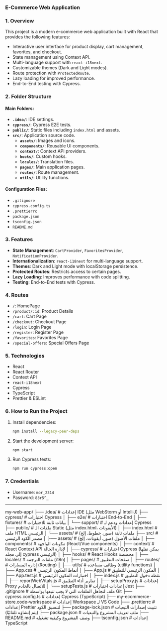 ### E-Commerce Web Application

### 1. Overview
This project is a modern e-commerce web application built with React that provides the following features:
- Interactive user interface for product display, cart management, favorites, and checkout.
- State management using Context API.
- Multi-language support with `react-i18next`.
- Customizable themes (Dark and Light modes).
- Route protection with `ProtectedRoute`.
- Lazy loading for improved performance.
- End-to-End testing with Cypress.

### 2. Folder Structure

#### Main Folders:
- **`.idea/`**: IDE settings.
- **`cypress/`**: Cypress E2E tests.
- **`public/`**: Static files including `index.html` and assets.
- **`src/`**: Application source code.
  - **`assets/`**: Images and icons.
  - **`components/`**: Reusable UI components.
  - **`context/`**: Context API providers.
  - **`hooks/`**: Custom hooks.
  - **`locales/`**: Translation files.
  - **`pages/`**: Main application pages.
  - **`routes/`**: Route management.
  - **`utils/`**: Utility functions.

#### Configuration Files:
- `.gitignore`
- `cypress.config.ts`
- `.prettierrc`
- `package.json`
- `tsconfig.json`
- `README.md`

### 3. Features
- **State Management**: `CartProvider`, `FavoritesProvider`, `NotificationProvider`.
- **Internationalization**: `react-i18next` for multi-language support.
- **Themes**: Dark and Light mode with localStorage persistence.
- **Protected Routes**: Restricts access to certain pages.
- **Lazy Loading**: Improves performance with code splitting.
- **Testing**: End-to-End tests with Cypress.

### 4. Routes
- `/`: HomePage
- `/product/:id`: Product Details
- `/cart`: Cart Page
- `/checkout`: Checkout Page
- `/login`: Login Page
- `/register`: Register Page
- `/favorites`: Favorites Page
- `/special-offers`: Special Offers Page

### 5. Technologies
- React
- React Router
- Context API
- `react-i18next`
- Cypress
- TypeScript
- Prettier & ESLint

### 6. How to Run the Project
1. Install dependencies:
   ```bash
   npm install --legacy-peer-deps
   ```
2. Start the development server:
   ```bash
   npm start
   ```
3. Run Cypress tests:
   ```bash
   npm run cypress:open
   ```

### 7. Credentials
- Username: `mor_2314`
- Password: `83r5^_`

---

my-web-app/
├── .idea/                    # إعدادات IDE (مثل WebStorm أو IntelliJ)
├── cypress/                  # اختبارات Cypress
│   ├── e2e/                  # اختبارات End-to-End
│   ├── fixtures/             # بيانات ثابتة للاختبارات
│   └── support/              # إعدادات ودعم لـ Cypress
├── public/                   # ملفات الـ Static (مثل index.html، الأيقونات)
│   ├── index.html            # ملف HTML الرئيسي
│   └── assets/              # ملفات ثابتة (صور، خطوط، إلخ)
├── src/                      # مصدر الكود الرئيسي
│   ├── assets/               # ملفات الأصول (صور، أيقونات، إلخ)
│   ├── components/           # مكونات الواجهة (React/Vue components)
│   ├── context/              # React Context API لإدارة الحالة
│   ├── cypress/              # اختبارات Cypress (يمكن نقلها إلى مجلد cypress الرئيسي)
│   ├── hooks/                # React Hooks مخصصة
│   ├── locales/              # ملفات الترجمة (i18n)
│   ├── pages/                # صفحات التطبيق
│   ├── routes/               # إدارة المسارات (Routing)
│   ├── utils/                # وظائف مساعدة (utility functions)
│   ├── App.css               # أنماط المكون الرئيسي
│   ├── App.js                # المكون الرئيسي للتطبيق
│   ├── App.test.js           # اختبارات المكون الرئيسي
│   ├── index.js              # نقطة دخول التطبيق
│   ├── reportWebVitals.js    # تقارير أداء التطبيق
│   ├── setupProxy.js         # إعدادات Proxy للاتصال بالخادم
│   └── setupTests.js         # إعدادات اختبارات Jest
├── .gitignore                # ملف لتجاهل الملفات التي لا يجب تتبعها بواسطة Git
├── cypress.config.ts         # إعدادات Cypress (TypeScript)
├── my-ecommerce-store.code-workspace  # إعدادات Workspace لـ VS Code
├── .prettierrc               # إعدادات Prettier لتنسيق الكود
├── package-lock.json         # تثبيت إصدارات التبعيات (يتم إنشاؤه تلقائيًا)
├── package.json              # ملف تعريف المشروع والتبعيات
├── README.md                 # وصف المشروع وكيفية تشغيله
├── tsconfig.json             # إعدادات TypeScript


